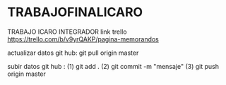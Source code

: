 # TRABAJOFINALICARO
TRABAJO ICARO INTEGRADOR
link trello
https://trello.com/b/v9yrQAKP/pagina-memorandos


actualizar datos git hub:  git pull origin master

subir datos git hub : (1)  git add .      (2) git commit -m "mensaje"   (3) git push origin master

